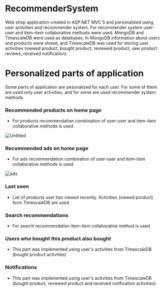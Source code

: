 # RecommenderSystem
Web shop application created in ASP.NET MVC 5 and personalized using user activities and recommender system. For recommender system user-user and item-item collaborative methods were used. MongoDB and TimescaleDB were used as databases. In MongoDB information about users and products were stored, and TimescaleDB was used for storing user activities (viewed product, bought product, reviewed product, saw product reviews, received notification).

# Personalized parts of application
Some parts of application are pesonalized for each user. For some of them are used only user activities, and for some are used recommender system methods.

### Recommended products on home page
- For products recommendation combination of user-user and item-item collaborative methods is used

![Untitled](https://user-images.githubusercontent.com/37186937/74422120-60ff9680-4e4e-11ea-8cb1-a8c58013eed3.png)

### Recommended ads on home page
- For ads recommendation combination of user-user and item-item collaborative methods is used

![ads](https://user-images.githubusercontent.com/37186937/74422219-8ee4db00-4e4e-11ea-905e-22241424ef81.png)

### Last seen
- List of products user has viewed recently. Activities (viewed product) form TimescaleDB are used.

### Search recommendations
- For search recommendation item-item collaborative method is used

### Users who bought this product also bought
- This part was implemented using user's activities from TimescaleDB (bought product activities)

### Notifications
- This part was implemented using user's activities from TimescaleDB (bought product, reviewed product and received notification activities)
